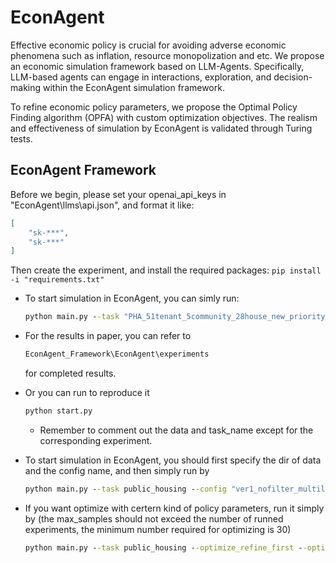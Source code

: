 # EconAgent

Effective economic policy is crucial for avoiding adverse economic phenomena such as inflation, resource monopolization and etc. We propose an economic simulation framework based on LLM-Agents. Specifically, LLM-based agents can engage in interactions, exploration, and decision-making within the EconAgent simulation framework. 

To refine economic policy parameters, we propose the Optimal Policy Finding algorithm (OPFA) with custom optimization objectives. The realism and effectiveness of simulation by EconAgent is validated through Turing tests.


## EconAgent Framework

Before we begin, please set your openai_api_keys in "EconAgent\llms\api.json", and format it like:
```json
[
    "sk-***",
    "sk-***"
]
```

Then create the experiment, and install the required packages:
    ```
    pip install -i "requirements.txt"
    ```

- To start simulation in EconAgent, you can simly run:

    ```cmd
    python main.py --task "PHA_51tenant_5community_28house_new_priority_label" --config "ver1_nofilter_multilist(1.2)_portion1(f_member_num)_priority_8t_6h_p#portion_housesize" --simulate
    ```

- For the results in paper, you can refer to 
    ```cmd
    EconAgent_Framework\EconAgent\experiments
    ```
    for completed results. 

- Or you can run to reproduce it
    ```cmd
    python start.py
    ```
    - Remember to comment out the data and task_name except for the corresponding experiment.




- To start simulation in EconAgent, you should first specify the dir of data and the config name, and then simply run by
    ```cmd
    python main.py --task public_housing --config "ver1_nofilter_multilist(1.2)_multilist_priority_8t_6h_p#housetype" --simulate
    ```

- If you want optimize with certern kind of policy parameters, run it simply by (the max_samples should not exceed the number of runned experiments, the minimum number required for optimizing is 30)
    ```cmd
    python main.py --task public_housing --optimize_refine_first --optimize --optimize_regressor_threshold 0.3 --optimize_regressor_max_samples 60
    ```